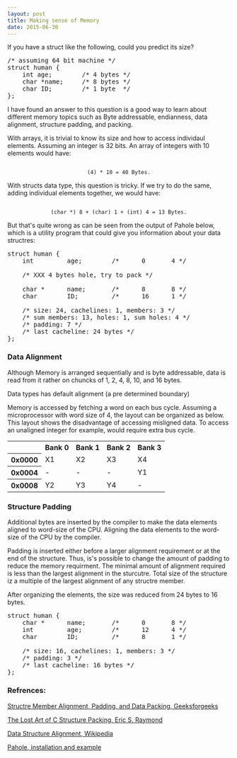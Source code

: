 ```yaml
---
layout: post
title: Making sense of Memory
date: 2015-06-30
---
```


If you have a struct like the following, could you predict its size?

<pre>
/* assuming 64 bit machine */
struct human {
    int age;        /* 4 bytes */
    char *name;     /* 8 bytes */
    char ID;        /* 1 byte  */
};
</pre>

I have found an answer to this question is a good way to learn about
different memory topics such as Byte addressable, endianness, data alignment, structure padding, and packing.

With arrays, it is trivial to know its size and how to access individaul elements. Assuming an integer is 32 bits.
An array of integers with 10 elements would have: 

<div align="center"><code>
(4) * 10 = 40 Bytes.
</code></div>

With structs data type, this question is tricky. If we try to do the same, adding individual elements together, we would have:

<div align="center"><code>
(char *) 8 + (char) 1 + (int) 4 = 13 Bytes.
</code></div>

But that's quite wrong as can be seen from the output of Pahole below, 
which is a utility program that could give you information about your data structres:

<pre>
struct human {
    int         age;        /*      0       4 */

    /* XXX 4 bytes hole, try to pack */

    char *      name;       /*      8       8 */
    char        ID;         /*      16      1 */

    /* size: 24, cachelines: 1, members: 3 */
    /* sum members: 13, holes: 1, sum holes: 4 */
    /* padding: 7 */
    /* last cacheline: 24 bytes */
};
</pre>


### Data Alignment

Although Memory is arranged sequentially and is byte addressable, 
data is read from it rather on chuncks of 1, 2, 4, 8, 10, and 16 bytes.

Data types has default alignment (a pre determined boundary)

Memory is accessed by fetching a word on each bus cycle.
Assuming a microprocessor with word size of 4, the layout can be organized as below.
This layout shows the disadvantage of accessing misligned data.
To access an unaligned integer for example, would require extra bus cycle.

<table style="width:100%">
<tr>
    <th></th>
    <th>Bank 0</th>
    <th>Bank 1</th>
    <th>Bank 2</th>
    <th>Bank 3</th>
</tr>
<tr>
    <th>0x0000</th>
    <td>X1</td>
    <td>X2</td>
    <td>X3</td>
    <td>X4</td>
</tr>
<tr>
    <th>0x0004</th>
    <td>-</td>
    <td>-</td>
    <td>-</td>
    <td>Y1</td>
</tr>
<tr>
    <th>0x0008</th>
    <td>Y2</td>
    <td>Y3</td>
    <td>Y4</td>
    <td>-</td>
</tr>
</table>


### Structure Padding

Additional bytes are inserted by the compiler to make the data elements aligned to word-size of the CPU.
Aligning the data elements to the word-size of the CPU by the compiler.

Padding is inserted either before a larger alignment requirement or at the end of the structure.
Thus, is's possible to change the amount of padding to reduce the memory requirment.
The minimal amount of alignment required is less than the largest alignment in the sturcutre.
Total size of the structure iz a multiple of the largest alignment of any structre member.

After organizing the elements, the size was reduced from 24 bytes to 16 bytes.

<pre>
struct human {
    char *      name;       /*      0       8 */
    int         age;        /*      12      4 */
    char        ID;         /*      8       1 */

    /* size: 16, cachelines: 1, members: 3 */
    /* padding: 3 */
    /* last cacheline: 16 bytes */
};
</pre>

### Refrences:

[Structre Member Alignment, Padding, and Data Packing, Geeksforgeeks](http://www.geeksforgeeks.org/structure-member-alignment-padding-and-data-packing/)

[The Lost Art of C Structure Packing, Eric S. Raymond](http://www.catb.org/esr/structure-packing/)

[Data Structure Alignment, Wikipedia](https://en.wikipedia.org/wiki/Data_structure_alignment)

[Pahole, installation and example](https://nenadsprojects.wordpress.com/tag/pahole/)
